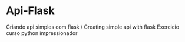 # Api-Flask
Criando api simples com flask / Creating simple api with flask
Exercicio curso python impressionador
